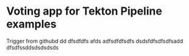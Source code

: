 # Voting app for Tekton Pipeline examples
Trigger from githubd
dd
dfsdfdfs
afds
adfsdfdfsdfs
dsdsfdfsdfsdfsadd
dfsdfssddsdsdsdsds
